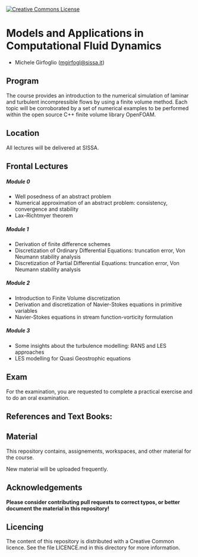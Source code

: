 [![Creative Commons License](http://mirrors.creativecommons.org/presskit/logos/cc.logo.png)](http://creativecommons.org/licenses/by-nc-nd/4.0/)


# Models and Applications in Computational Fluid Dynamics

- Michele Girfoglio (<mgirfogl@sissa.it>)

## Program

The course provides an introduction to the numerical simulation of laminar and turbulent incompressible flows by using a finite volume method. Each topic will be corroborated by a set of numerical examples to be performed within the open source C++ finite volume library OpenFOAM.

## Location

All lectures will be delivered at SISSA.

## Frontal Lectures

##### Module 0
- Well posedness of an abstract problem
- Numerical approximation of an abstract problem: consistency, convergence and stability
- Lax–Richtmyer theorem 

##### Module 1
- Derivation of finite difference schemes
- Discretization of Ordinary Differential Equations: truncation error, Von Neumann stability analysis
- Discretization of Partial Differential Equations: truncation error, Von Neumann stability analysis

##### Module 2
- Introduction to Finite Volume discretization
- Derivation and discretization of Navier-Stokes equations in primitive variables
- Navier-Stokes equations in stream function-vorticity formulation

##### Module 3
- Some insights about the turbulence modelling: RANS and LES approaches
- LES modelling for Quasi Geostrophic equations

## Exam

For the examination, you are requested to complete a practical exercise and to do an oral examination. 

## References and Text Books:

## Material

This repository contains, assignements, workspaces, and other material for the course.

New material will be uploaded frequently.

## Acknowledgements

**Please consider contributing pull requests to correct typos, or better document the material in this repository!**

## Licencing

The content of this repository is distributed with a Creative Common licence. See
the file LICENCE.md in this directory for more information.


